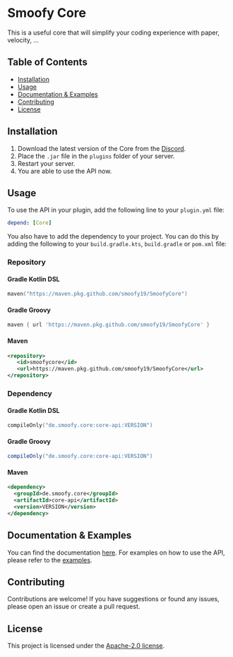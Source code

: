 # Smoofy Core

This is a useful core that will simplify your coding experience with paper, velocity, ...

## Table of Contents
- [Installation](#installation)
- [Usage](#usage)
- [Documentation & Examples](#documentation--examples)
- [Contributing](#contributing)
- [License](#license)

## Installation
1. Download the latest version of the Core from the [Discord](https://discord.com/invite/335H5v74DC).
2. Place the `.jar` file in the `plugins` folder of your server.
3. Restart your server.
4. You are able to use the API now.

## Usage
To use the API in your plugin, add the following line to your `plugin.yml` file:
```yaml
depend: [Core]
```

You also have to add the dependency to your project. You can do this by adding the following to your 
`build.gradle.kts`, `build.gradle` or `pom.xml` file:

### Repository
#### Gradle Kotlin DSL
```kotlin
maven("https://maven.pkg.github.com/smoofy19/SmoofyCore")
```
#### Gradle Groovy
```groovy
maven { url 'https://maven.pkg.github.com/smoofy19/SmoofyCore' }
```
#### Maven
```xml
<repository>
   <id>smoofycore</id>
   <url>https://maven.pkg.github.com/smoofy19/SmoofyCore</url>
</repository>
```

### Dependency
#### Gradle Kotlin DSL
```kotlin
compileOnly("de.smoofy.core:core-api:VERSION")
```
#### Gradle Groovy
```groovy
compileOnly("de.smoofy.core:core-api:VERSION")
```
#### Maven
```xml
<dependency>
  <groupId>de.smoofy.core</groupId>
  <artifactId>core-api</artifactId>
  <version>VERSION</version>
</dependency>
```

## Documentation & Examples
You can find the documentation [here](https://smoofy19.github.io/SmoofyCore-Docs/).
For examples on how to use the API, please refer to the [examples](https://github.com/Smoofy19/SmoofyCore/tree/master/core-example).

## Contributing
Contributions are welcome! If you have suggestions or found any issues, please open an issue or create a pull request.

## License
This project is licensed under the [Apache-2.0 license](https://github.com/Smoofy19/SmoofyCore/blob/master/LICENSE).

